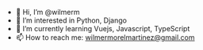 - 👋 Hi, I’m @wilmerm
- 👀 I’m interested in Python, Django
- 🌱 I’m currently learning Vuejs, Javascript, TypeScript
- 📫 How to reach me: wilmermorelmartinez@gmail.com

<!---
wilmerm/wilmerm is a ✨ special ✨ repository because its `README.md` (this file) appears on your GitHub profile.
You can click the Preview link to take a look at your changes.
--->
